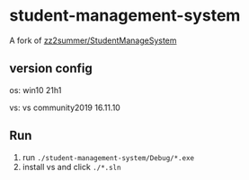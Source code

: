 # student-management-system
A fork of [zz2summer/StudentManageSystem](https://github.com/zz2summer/StudentManageSystem/)


## version config
os: win10 21h1

vs: vs community2019 16.11.10


## Run
1. run `./student-management-system/Debug/*.exe`
2. install vs and click `./*.sln`
